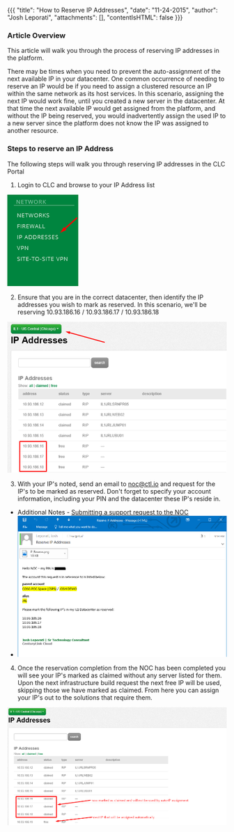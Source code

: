 {{{
  "title": "How to Reserve IP Addresses",
  "date": "11-24-2015",
  "author": "Josh Leporati",
  "attachments": [],
  "contentIsHTML": false
}}}

### Article Overview
This article will walk you through the process of reserving IP addresses in the platform.  

There may be times when you need to prevent the auto-assignment of the next available IP in your datacenter.  One common occurrence of needing to reserve an IP would be if you need to assign a clustered resource an IP within the same network as its host services.  In this scenario, assigning the next IP would work fine, until you created a new server in the datacenter.  At that time the next available IP would get assigned from the platform, and without the IP being reserved, you would inadvertently assign the used IP to a new server since the platform does not know the IP was assigned to another resource.

### Steps to reserve an IP Address

The following steps will walk you through reserving IP addresses in the CLC Portal

1. Login to CLC and browse to your IP Address list

  ![IPADDRESS](../images/how-to-reserve-ip-addresses-1.png)

2. Ensure that you are in the correct datacenter, then identify the IP addresses you wish to mark as reserved.  In this scenario, we'll be reserving 10.93.186.16 / 10.93.186.17 / 10.93.186.18

  ![IPADDRESSCONFIRM](../images/how-to-reserve-ip-addresses-2.png)

3. With your IP's noted, send an email to noc@ctl.io and request for the IP's to be marked as reserved.  Don't forget to specify your account information, including your PIN and the datacenter these IP's reside in.

  - Additional Notes - [Submitting a support request to the NOC](../Support/how-do-i-report-a-support-issue.md)
  - ![EMAILNOC](../images/how-to-reserve-ip-addresses-3.png)

4. Once the reservation completion from the NOC has been completed you will see your IP's marked as claimed without any server listed for them.  Upon the next infrastructure build request the next free IP will be used, skipping those we have marked as claimed.  From here you can assign your IP's out to the solutions that require them.

 ![EMAILNOC](../images/how-to-reserve-ip-addresses-4.png)
